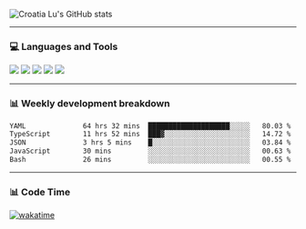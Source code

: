 ![Croatia Lu's GitHub stats](https://github-readme-stats.vercel.app/api?username=croatialu&show_icons=true&theme=transparent)

<hr>

### 💻 Languages and Tools

<code><a href="https://nodejs.org/en"><img src="https://api.iconify.design/skill-icons:nodejs-light.svg" /></a></code>
<code><a href="https://www.typescriptlang.org/"><img src="https://api.iconify.design/logos:typescript-icon.svg" /></a></code>
<code><a href="https://react.dev"><img src="https://api.iconify.design/logos:react.svg" /></a></code>
<code><a href="https://github.com/vuejs/core"><img src="https://api.iconify.design/logos:vue.svg" /></a></code> 
<code><a href="https://www.docker.com/"><img src="https://api.iconify.design/logos:docker-icon.svg" /></a></code> 

<hr>

### 📊 Weekly development breakdown

<!--START_SECTION:waka-->

```txt
YAML              64 hrs 32 mins  ████████████████████░░░░░   80.03 %
TypeScript        11 hrs 52 mins  ███▓░░░░░░░░░░░░░░░░░░░░░   14.72 %
JSON              3 hrs 5 mins    █░░░░░░░░░░░░░░░░░░░░░░░░   03.84 %
JavaScript        30 mins         ░░░░░░░░░░░░░░░░░░░░░░░░░   00.63 %
Bash              26 mins         ░░░░░░░░░░░░░░░░░░░░░░░░░   00.55 %
```

<!--END_SECTION:waka-->

<hr>

### 📊 Code Time

[![wakatime](https://wakatime.com/badge/user/385c169e-5cb1-4640-b485-74e2af473e5d.svg)](https://wakatime.com/@croatialu)
